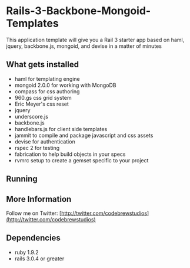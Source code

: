 # Rails-3-Backbone-Mongoid-Templates

This application template will give you a Rail 3 starter app based on haml, jquery, backbone.js, mongoid, and devise in a matter of minutes

## What gets installed
* haml for templating engine
* mongoid 2.0.0 for working with MongoDB
* compass for css authoring
* 960.gs css grid system
* Eric Meyer's css reset
* jquery
* underscore.js
* backbone.js
* handlebars.js for client side templates
* jammit to compile and package javascript and css assets
* devise for authentication
* rspec 2 for testing
* fabrication to help build objects in your specs
* rvmrc setup to create a gemset specific to your project
  
## Running

## More Information

Follow me on Twitter:
[http://twitter.com/codebrewstudios](http://twitter.com/codebrewstudios)

## Dependencies
* ruby 1.9.2
* rails 3.0.4 or greater